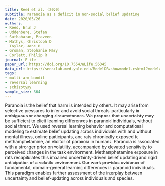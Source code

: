 ```yaml
---
title: Reed et al. (2020)
subtitle: Paranoia as a deficit in non-social belief updating
date: 2020/05/26
authors:
- Reed, Erin J
- Uddenberg, Stefan
- Suthaharan, Praveen
- Mathys, Christoph D
- Taylor, Jane R
- Groman, Stephanie Mary
- Corlett, Philip R
journal: Elife
paper_url: https://doi.org/10.7554/eLife.56345
data_url: https://senselab.med.yale.edu/ModelDB/showmodel.cshtml?model=258631
tags:
- multi-arm bandit
- reversal learning
- schizotypy
sample_size: 364
---
```


Paranoia is the belief that harm is intended by others. It may arise from selective pressures to infer and avoid social threats, particularly in ambiguous or changing circumstances. We propose that uncertainty may be sufficient to elicit learning differences in paranoid individuals, without social threat. We used reversal learning behavior and computational modeling to estimate belief updating across individuals with and without mental illness, online participants, and rats chronically exposed to methamphetamine, an elicitor of paranoia in humans. Paranoia is associated with a stronger prior on volatility, accompanied by elevated sensitivity to perceived changes in the task environment. Methamphetamine exposure in rats recapitulates this impaired uncertainty-driven belief updating and rigid anticipation of a volatile environment. Our work provides evidence of fundamental, domain-general learning differences in paranoid individuals. This paradigm enables further assessment of the interplay between uncertainty and belief-updating across individuals and species.
